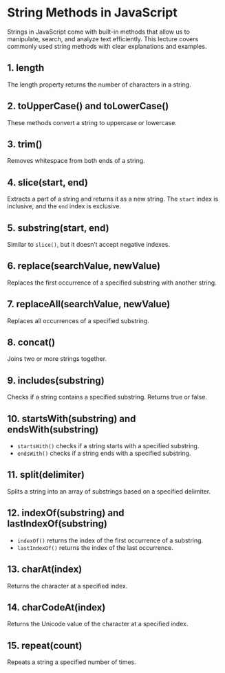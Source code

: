 # String Methods in JavaScript

Strings in JavaScript come with built-in methods that allow us to manipulate, search, and analyze text efficiently. This lecture covers commonly used string methods with clear explanations and examples.

## 1. length

The length property returns the number of characters in a string.

## 2. toUpperCase() and toLowerCase()

These methods convert a string to uppercase or lowercase.

## 3. trim()

Removes whitespace from both ends of a string.

## 4. slice(start, end)

Extracts a part of a string and returns it as a new string. The `start` index is inclusive, and the `end` index is exclusive.

## 5. substring(start, end)

Similar to `slice()`, but it doesn’t accept negative indexes.


## 6. replace(searchValue, newValue)

Replaces the first occurrence of a specified substring with another string.


## 7. replaceAll(searchValue, newValue)

Replaces all occurrences of a specified substring.

## 8. concat()

Joins two or more strings together.

 
## 9. includes(substring)

Checks if a string contains a specified substring. Returns true or false.

## 10. startsWith(substring) and endsWith(substring)

- `startsWith()` checks if a string starts with a specified substring.
- `endsWith()` checks if a string ends with a specified substring.

## 11. split(delimiter)

Splits a string into an array of substrings based on a specified delimiter.


## 12. indexOf(substring) and lastIndexOf(substring)

- `indexOf()` returns the index of the first occurrence of a substring.
- `lastIndexOf()` returns the index of the last occurrence.

## 13. charAt(index)

Returns the character at a specified index.

## 14. charCodeAt(index)

Returns the Unicode value of the character at a specified index.

## 15. repeat(count)

Repeats a string a specified number of times.
